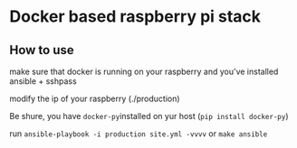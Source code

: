 # Docker based raspberry pi stack

## How to use

make sure that docker is running on your raspberry and you've installed ansible + sshpass

modify the ip of your raspberry (./production)

Be shure, you have `docker-py`installed on yur host (`pip install docker-py`)

run `ansible-playbook -i production site.yml -vvvv` or `make ansible`
